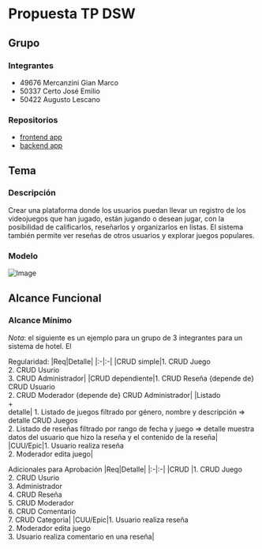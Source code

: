 # Propuesta TP DSW

## Grupo

### Integrantes

- 49676 Mercanzini Gian Marco
- 50337 Certo José Emilio
- 50422 Augusto Lescano

### Repositorios

- [frontend app](https://github.com/Augusto-Lescano/frontend-dsw)
- [backend app](https://github.com/Augusto-Lescano/backend-dsw)

## Tema

### Descripción

Crear una plataforma donde los usuarios puedan llevar un registro de los videojuegos que han jugado, están jugando o desean jugar, con la posibilidad de calificarlos, reseñarlos y organizarlos en listas. El sistema también permite ver reseñas de otros usuarios y explorar juegos populares.

### Modelo

![Image](https://github.com/user-attachments/assets/77be59b4-531e-41ca-98a3-7da8b60881b8)

## Alcance Funcional

### Alcance Mínimo

_Nota_: el siguiente es un ejemplo para un grupo de 3 integrantes para un sistema de hotel. El

Regularidad:
|Req|Detalle|
|:-|:-|
|CRUD simple|1. CRUD Juego<br>2. CRUD Usurio<br>3. CRUD Administrador|
|CRUD dependiente|1. CRUD Reseña {depende de} CRUD Usuario<br>2. CRUD Moderador {depende de} CRUD Administrador|
|Listado<br>+<br>detalle| 1. Listado de juegos filtrado por género, nombre y descripción => detalle CRUD Juegos<br> 2. Listado de reseñas filtrado por rango de fecha y juego => detalle muestra datos del usuario que hizo la reseña y el contenido de la reseña|
|CUU/Epic|1. Usuario realiza reseña<br>2. Moderador edita juego|

Adicionales para Aprobación
|Req|Detalle|
|:-|:-|
|CRUD |1. CRUD Juego<br>2. CRUD Usurio<br>3. Administrador<br>4. CRUD Reseña<br>5. CRUD Moderador<br>6. CRUD Comentario<br>7. CRUD Categoria|
|CUU/Epic|1. Usuario realiza reseña<br>2. Moderador edita juego<br>3. Usuario realiza comentario en una reseña|
